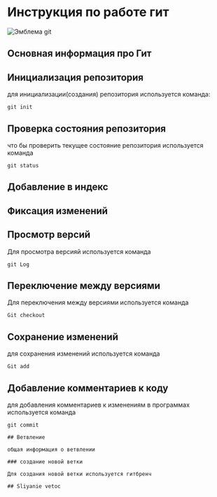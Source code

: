 # **Инструкция по работе гит** #

![Эмблема git](image2.jpeg)

## Основная информация про Гит

## Инициализация репозитория

для инициализации(создания) репозитория используется команда:

    git init

## Проверка состояния репозитория

что бы проверить текущее состояние репозитория используется команда 

    git status

## Добавление в индекс

## Фиксация изменений

## Просмотр версий
Для просмотра версияй используется команда 

    git Log

## Переключение между версиями
Для переключения между версиями используется команда 

    Git checkout

## Сохранение изменений
для сохранения изменений используется команда 

    Git add

## Добавление комментариев к коду
для добавления комментариев к изменениям в программах используется команда

    git commit
    
    ## Ветвление

    общая информация о ветвлении

    ### создание новой ветки

    Для создания новой ветки используется гитбренч

    ## Sliyanie vetoc
    